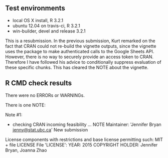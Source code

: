 ## Test environments
* local OS X install, R 3.2.1
* ubuntu 12.04 on travis-ci, R 3.2.1
* win-builder, devel and release 3.2.1

This is a resubmission. In the previous submission, Kurt remarked on the fact that CRAN could not re-build the vignette outputs, since the vignette uses the package to make authenticated calls to the Google Sheets API. However, there is no way to securely provide an access token to CRAN. Therefore I have followed his advice to conditionally suppress evaluation of these specific chunks. This has cleared the NOTE about the vignette.

## R CMD check results

There were no ERRORs or WARNINGs. 

There is one NOTE:

Note #1:

* checking CRAN incoming feasibility ... NOTE
Maintainer: 'Jennifer Bryan <jenny@stat.ubc.ca>'
New submission

License components with restrictions and base license permitting such:
  MIT + file LICENSE
File 'LICENSE':
  YEAR: 2015
  COPYRIGHT HOLDER: Jennifer Bryan, Joanna Zhao

